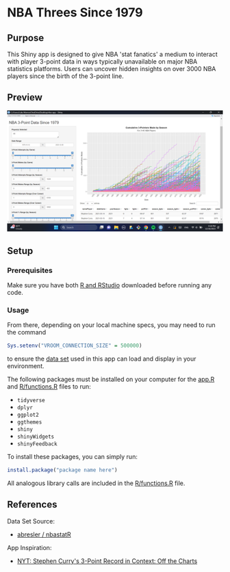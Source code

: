 # NBA Threes Since 1979

## Purpose

This Shiny app is designed to give NBA 'stat fanatics' a medium to interact with player 
3-point data in ways typically unavailable on major NBA statistics platforms. Users can uncover hidden insights on over 3000 NBA players since the birth of the 3-point line.

## Preview

![](graph-preview.png)

## Setup

### Prerequisites
Make sure you have both [R and RStudio](https://posit.co/download/rstudio-desktop/) downloaded before running any code.

### Usage
From there, depending on your local machine specs, you may need to run the command 
```R
Sys.setenv("VROOM_CONNECTION_SIZE" = 500000)
```
to ensure the [data set](data/nba.csv) used in this app can load and display in your environment.

The following packages must be installed on your computer for the [app.R](app.R) and [R/functions.R](R/functions.R) files to run:
- `tidyverse`
- `dplyr`
- `ggplot2`
- `ggthemes`
- `shiny`
- `shinyWidgets`
- `shinyFeedback`

To install these packages, you can simply run:
```R
install.package("package name here")
```

All analogous library calls are included in the [R/functions.R](R/functions.R) file.

## References 

Data Set Source:

- [abresler / nbastatR](https://github.com/abresler/nbastatR)

App Inspiration:

- [NYT: Stephen Curry's 3-Point Record in Context: Off the Charts](https://www.nytimes.com/interactive/2016/04/16/upshot/stephen-curry-golden-state-warriors-3-pointers.html)

